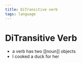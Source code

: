 ```yaml
---
title: DiTransitive verb
tags: language
---
```


# DiTransitive Verb
- a verb has two [[noun]] objects 
- I cooked a duck for her








































